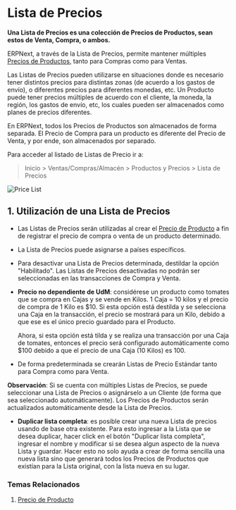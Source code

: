 <!-- add-breadcrumbs -->
# Lista de Precios

**Una Lista de Precios es una colección de Precios de Productos, sean estos de Venta, Compra, o ambos.**

ERPNext, a través de la Lista de Precios, permite mantener múltiples [Precios de Productos](/docs/user/manual/es/stock/item-price), tanto para Compras como para Ventas. 

Las Listas de Precios pueden utilizarse en situaciones donde es necesario tener distintos precios para distintas zonas (de acuerdo a los gastos de envío), o diferentes precios para diferentes monedas, etc. Un Producto puede tener precios múltiples de acuerdo con el cliente, la moneda, la región, los gastos de envío, etc, los cuales pueden ser almacenados como planes de precios diferentes. 

En ERPNext, todos los Precios de Productos son almacenados de forma separada. El Precio de Compra para un producto es diferente del Precio de Venta, y por ende, son almacenados por separado. 

Para acceder al listado de Listas de Precio ir a: 

> Inicio > Ventas/Compras/Almacén > Productos y Precios > Lista de Precios

<img class="screenshot" alt="Price List" src="{{docs_base_url}}/assets/img/stock/price-list.png">

## 1. Utilización de una Lista de Precios

* Las Listas de Precios serán utilizadas al crear el [Precio de Producto](/docs/user/manual/es/stock/item-price) a fin de registrar el precio de compra o venta de un producto determinado. 

* La Lista de Precios puede asignarse a países específicos. 

* Para desactivar una Lista de Precios determinada, destildar la opción "Habilitado". Las Listas de Precios desactivadas no podrán ser seleccionadas en las transacciones de Compra y Venta.

* **Precio no dependiente de UdM**: considérese un producto como tomates que se compra en Cajas y se vende en Kilos. 1 Caja = 10 kilos y el precio de compra de 1 Kilo es $10. Si esta opción está destilda y se selecciona una Caja en la transacción, el precio se mostrará para un Kilo, debido a que ese es el único precio guardado para el Producto. 

    Ahora, si esta opción está tilda y se realiza una transacción por una Caja de tomates, entonces el precio será configurado automáticamente como $100 debido a que el precio de una Caja (10 Kilos) es 100. 

* De forma predeterminada se crearán Listas de Precio Estándar tanto para Compra como para Venta. 

**Observación**: Si se cuenta con múltiples Listas de Precios, se puede seleccionar una Lista de Precios o asignárselo a un Cliente (de forma que sea seleccionado automáticamente). Los Precios de Productos serán actualizados automáticamente desde la Lista de Precios.

* **Duplicar lista completa**: es posible crear una nueva Lista de precios usando de base otra existente. Para esto ingresar a la Lista que se desea duplicar, hacer click en el botón "Duplicar lista completa", ingresar el nombre y modificar si se desea algun aspecto de la nueva Lista y guardar. Hacer esto no solo ayuda a crear de forma sencilla una nueva lista sino que generará todos los Precios de Productos que existían para la Lista original, con la lista nueva en su lugar.

### Temas Relacionados
1. [Precio de Producto](/docs/user/manual/es/stock/item-price)
